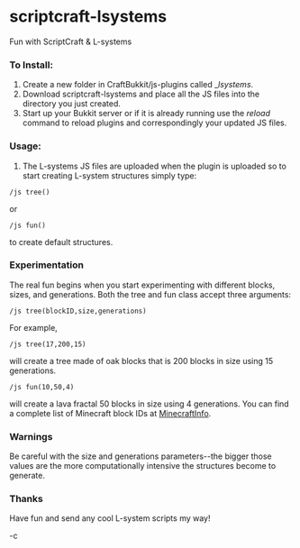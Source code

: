 scriptcraft-lsystems
====================

Fun with ScriptCraft &amp; L-systems

### To Install:

1. Create a new folder in CraftBukkit/js-plugins called __lsystems_.
2. Download scriptcraft-lsystems and place all the JS files into the directory you just created.
3. Start up your Bukkit server or if it is already running use the _reload_ command to reload plugins and correspondingly your updated JS files.

### Usage:

1. The L-systems JS files are uploaded when the plugin is uploaded so to start creating L-system structures simply type:

`/js tree()`

or 

`/js fun()`

to create default structures.

### Experimentation

The real fun begins when you start experimenting with different blocks, sizes, and generations.  Both the tree and fun class accept three arguments:

`/js tree(blockID,size,generations)`

For example,

`/js tree(17,200,15)`

will create a tree made of oak blocks that is 200 blocks in size using 15 generations.

`/js fun(10,50,4)`

will create a lava fractal 50 blocks in size using 4 generations.  You can find a complete list of Minecraft block IDs at [MinecraftInfo](http://www.minecraftinfo.com/idlist.htm).

### Warnings

Be careful with the size and generations parameters--the bigger those values are the more computationally intensive the structures become to generate.

### Thanks

Have fun and send any cool L-system scripts my way!

-c
